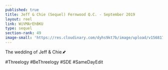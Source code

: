 ```yaml
---
published: true
title: Jeff & Chie (Sequel) Fernwood Q.C. - September 2019
layout: reel
link: WiVMArEhBKU
type: sequel
section-rank: 49
image-small: 'https://res.cloudinary.com/dyhs9kt7b/image/upload/v1568170899/Chie-03b.jpg'
---
```

The wedding of Jeff & Chie.💕

#Threelogy #BeThreelogy #SDE #SameDayEdit
